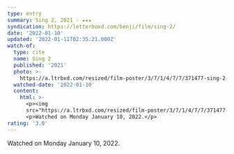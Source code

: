 ```yaml
---
type: entry
summary: Sing 2, 2021 - ★★★
syndication: https://letterboxd.com/benji/film/sing-2/
date: '2022-01-10'
updated: '2022-01-11T02:35:21.000Z'
watch-of:
  type: cite
  name: Sing 2
  published: '2021'
  photo: >-
    https://a.ltrbxd.com/resized/film-poster/3/7/1/4/7/7/371477-sing-2-0-500-0-750-crop.jpg?k=fe40ec3c0f
  watched-date: '2022-01-10'
  content:
    html: >-
      <p><img
      src="https://a.ltrbxd.com/resized/film-poster/3/7/1/4/7/7/371477-sing-2-0-500-0-750-crop.jpg?k=fe40ec3c0f"/></p>
      <p>Watched on Monday January 10, 2022.</p>
rating: '3.0'
---
```

Watched on Monday January 10, 2022.
